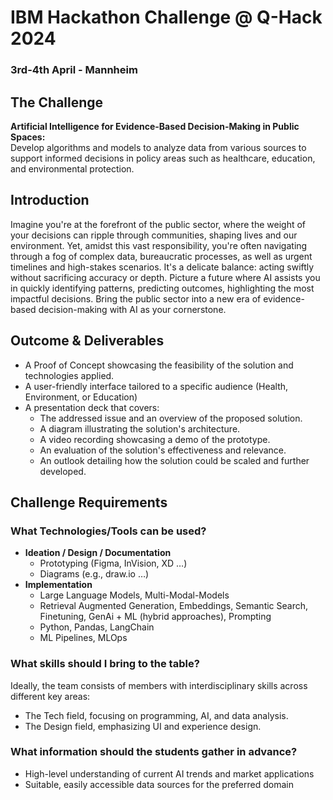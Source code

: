 # IBM Hackathon Challenge @ Q-Hack 2024

### 3rd-4th April - Mannheim

## The Challenge

**Artificial Intelligence for Evidence-Based Decision-Making in Public Spaces:**  
Develop algorithms and models to analyze data from various sources to support informed decisions in policy areas such as healthcare, education, and environmental protection.

## Introduction

Imagine you're at the forefront of the public sector, where the weight of your decisions can ripple through communities, shaping lives and our environment. Yet, amidst this vast responsibility, you're often navigating through a fog of complex data, bureaucratic processes, as well as urgent timelines and high-stakes scenarios. It's a delicate balance: acting swiftly without sacrificing accuracy or depth. Picture a future where AI assists you in quickly identifying patterns, predicting outcomes, highlighting the most impactful decisions. Bring the public sector into a new era of evidence-based decision-making with AI as your cornerstone.

## Outcome & Deliverables

- A Proof of Concept showcasing the feasibility of the solution and technologies applied.
- A user-friendly interface tailored to a specific audience (Health, Environment, or Education)
- A presentation deck that covers:
  - The addressed issue and an overview of the proposed solution.
  - A diagram illustrating the solution's architecture.
  - A video recording showcasing a demo of the prototype.
  - An evaluation of the solution's effectiveness and relevance.
  - An outlook detailing how the solution could be scaled and further developed.

## Challenge Requirements

### What Technologies/Tools can be used?

- **Ideation / Design / Documentation**
  - Prototyping (Figma, InVision, XD …)
  - Diagrams (e.g., draw.io …)
- **Implementation**
  - Large Language Models, Multi-Modal-Models
  - Retrieval Augmented Generation, Embeddings, Semantic Search, Finetuning, GenAi + ML (hybrid approaches), Prompting
  - Python, Pandas, LangChain
  - ML Pipelines, MLOps

### What skills should I bring to the table?

Ideally, the team consists of members with interdisciplinary skills across different key areas: 
- The Tech field, focusing on programming, AI, and data analysis.
- The Design field, emphasizing UI and experience design.

### What information should the students gather in advance?

- High-level understanding of current AI trends and market applications
- Suitable, easily accessible data sources for the preferred domain
